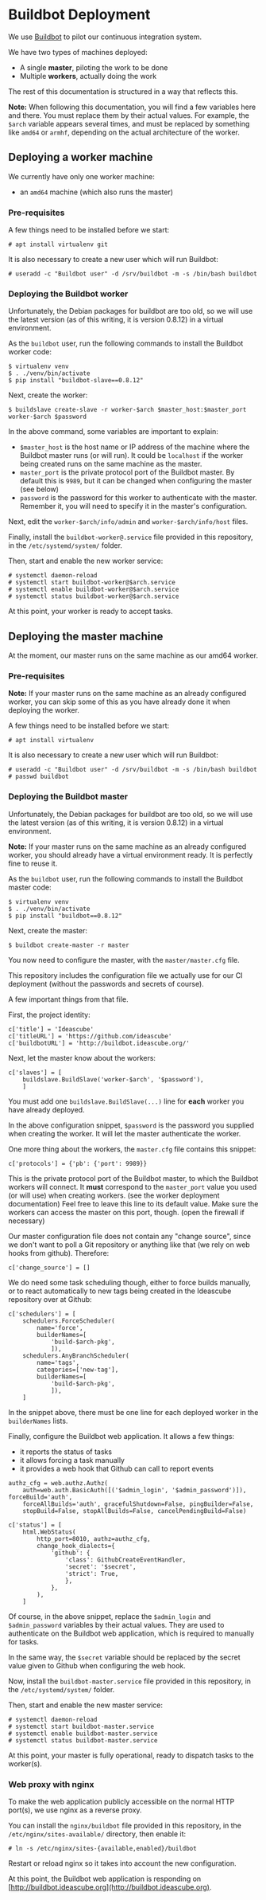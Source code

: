 # Buildbot Deployment

We use [Buildbot](https://buildbot.net) to pilot our continuous integration
system.

We have two types of machines deployed:

* A single **master**, piloting the work to be done
* Multiple **workers**, actually doing the work

The rest of this documentation is structured in a way that reflects this.

**Note:** When following this documentation, you will find a few variables
here and there. You must replace them by their actual values. For example, the
`$arch` variable appears several times, and must be replaced by something like
`amd64` or `armhf`, depending on the actual architecture of the worker.

## Deploying a worker machine

We currently have only one worker machine:

* an `amd64` machine (which also runs the master)

### Pre-requisites

A few things need to be installed before we start:

```
# apt install virtualenv git
```

It is also necessary to create a new user which will run Buildbot:

```
# useradd -c "Buildbot user" -d /srv/buildbot -m -s /bin/bash buildbot
```

### Deploying the Buildbot worker

Unfortunately, the Debian packages for buildbot are too old, so we will use
the latest version (as of this writing, it is version 0.8.12) in a virtual
environment.

As the `buildbot` user, run the following commands to install the Buildbot
worker code:

```
$ virtualenv venv
$ . ./venv/bin/activate
$ pip install "buildbot-slave==0.8.12"
```

Next, create the worker:

```
$ buildslave create-slave -r worker-$arch $master_host:$master_port worker-$arch $password
```

In the above command, some variables are important to explain:

* `$master_host` is the host name or IP address of the machine where the
    Buildbot master runs (or will run). It could be `localhost` if the worker
    being created runs on the same machine as the master.
* `master_port` is the private protocol port of the Buildbot master. By
    default this is `9989`, but it can be changed when configuring the master
    (see below)
* `password` is the password for this worker to authenticate with the master.
    Remember it, you will need to specify it in the master's configuration.

Next, edit the `worker-$arch/info/admin` and `worker-$arch/info/host` files.

Finally, install the `buildbot-worker@.service` file provided in this
repository, in the `/etc/systemd/system/` folder.

Then, start and enable the new worker service:

```
# systemctl daemon-reload
# systemctl start buildbot-worker@$arch.service
# systemctl enable buildbot-worker@$arch.service
# systemctl status buildbot-worker@$arch.service
```

At this point, your worker is ready to accept tasks.

## Deploying the master machine

At the moment, our master runs on the same machine as our amd64 worker.

### Pre-requisites

**Note:** If your master runs on the same machine as an already configured
worker, you can skip some of this as you have already done it when deploying
the worker.

A few things need to be installed before we start:

```
# apt install virtualenv
```

It is also necessary to create a new user which will run Buildbot:

```
# useradd -c "Buildbot user" -d /srv/buildbot -m -s /bin/bash buildbot
# passwd buildbot
```

### Deploying the Buildbot master

Unfortunately, the Debian packages for buildbot are too old, so we will use
the latest version (as of this writing, it is version 0.8.12) in a virtual
environment.

**Note:** If your master runs on the same machine as an already configured
worker, you should already have a virtual environment ready. It is
perfectly fine to reuse it.

As the `buildbot` user, run the following commands to install the Buildbot
master code:

```
$ virtualenv venv
$ . ./venv/bin/activate
$ pip install "buildbot==0.8.12"
```

Next, create the master:

```
$ buildbot create-master -r master
```

You now need to configure the master, with the `master/master.cfg` file.

This repository includes the configuration file we actually use for our CI
deployment (without the passwords and secrets of course).

A few important things from that file.

First, the project identity:

```
c['title'] = 'Ideascube'
c['titleURL'] = 'https://github.com/ideascube'
c['buildbotURL'] = 'http://buildbot.ideascube.org/'
```

Next, let the master know about the workers:

```
c['slaves'] = [
    buildslave.BuildSlave('worker-$arch', '$password'),
    ]
```

You must add one `buildslave.BuildSlave(...)` line for **each** worker you
have already deployed.

In the above configuration snippet, `$password` is the password you supplied
when creating the worker. It will let the master authenticate the worker.

One more thing about the workers, the `master.cfg` file contains this snippet:

```
c['protocols'] = {'pb': {'port': 9989}}
```

This is the private protocol port of the Buildbot master, to which the
Buildbot workers will connect. It **must** correspond to the `master_port`
value you used (or will use) when creating workers. (see the worker
deployment documentation) Feel free to leave this line to its default value.
Make sure the workers can access the master on this port, though. (open the
firewall if necessary)

Our master configuration file does not contain any "change source", since we
don't want to poll a Git repository or anything like that (we rely on web
hooks from github). Therefore:

```
c['change_source'] = []
```

We do need some task scheduling though, either to force builds manually, or
to react automatically to new tags being created in the Ideascube repository
over at Github:

```
c['schedulers'] = [
    schedulers.ForceScheduler(
        name='force',
        builderNames=[
            'build-$arch-pkg',
            ]),
    schedulers.AnyBranchScheduler(
        name='tags',
        categories=['new-tag'],
        builderNames=[
            'build-$arch-pkg',
            ]),
    ]
```

In the snippet above, there must be one line for each deployed worker in the
`builderNames` lists.

Finally, configure the Buildbot web application. It allows a few things:

* it reports the status of tasks
* it allows forcing a task manually
* it provides a web hook that Github can call to report events

```
authz_cfg = web.authz.Authz(
    auth=web.auth.BasicAuth([('$admin_login', '$admin_password')]), forceBuild='auth',
    forceAllBuilds='auth', gracefulShutdown=False, pingBuilder=False,
    stopBuild=False, stopAllBuilds=False, cancelPendingBuild=False)

c['status'] = [
    html.WebStatus(
        http_port=8010, authz=authz_cfg,
        change_hook_dialects={
            'github': {
                'class': GithubCreateEventHandler,
                'secret': '$secret',
                'strict': True,
                },
            },
        ),
    ]
```

Of course, in the above snippet, replace the `$admin_login` and
`$admin_password` variables by their actual values. They are used to
authenticate on the Buildbot web application, which is required to manually
for tasks.

In the same way, the `$secret` variable should be replaced by the secret value
given to Github when configuring the web hook.

Now, install the `buildbot-master.service` file provided in this repository,
in the `/etc/systemd/system/` folder.

Then, start and enable the new master service:

```
# systemctl daemon-reload
# systemctl start buildbot-master.service
# systemctl enable buildbot-master.service
# systemctl status buildbot-master.service
```

At this point, your master is fully operational, ready to dispatch tasks to
the worker(s).

### Web proxy with nginx

To make the web application publicly accessible on the normal HTTP port(s),
we use nginx as a reverse proxy.

You can install the `nginx/buildbot` file provided in this repository, in the
`/etc/nginx/sites-available/` directory, then enable it:

```
# ln -s /etc/nginx/sites-{available,enabled}/buildbot
```

Restart or reload nginx so it takes into account the new configuration.

At this point, the Buildbot web application is responding on
[http://buildbot.ideascube.org](http://buildbot.ideascube.org).
